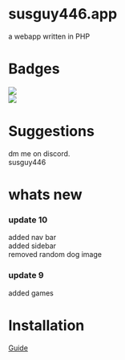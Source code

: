 # susguy446.app



a webapp written in PHP 

# Badges <br>
<img src="https://img.shields.io/github/languages/code-size/SusgUY446/susguy446-app"><br>
<img src="https://img.shields.io/tokei/lines/github/SusgUY446/susguy446-app"><br>
# Suggestions
 dm me on discord.<br>
 susguy446

# whats new
### update 10
 added nav bar<br>
 added sidebar<br>
 removed random dog image<br>
### update 9
 added games






# Installation
 [Guide](https://github.com/SusgUY446/my-cool-site/blob/main/install.md)
 
